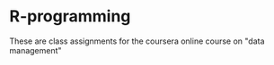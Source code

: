 R-programming
=============
These are class assignments for the coursera online course on "data management"
